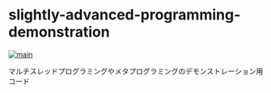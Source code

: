 # slightly-advanced-programming-demonstration

[![main](https://github.com/next-skill/slightly-advanced-programming-demonstration/actions/workflows/main.yaml/badge.svg)](https://github.com/next-skill/slightly-advanced-programming-demonstration/actions/workflows/main.yaml)

マルチスレッドプログラミングやメタプログラミングのデモンストレーション用コード
